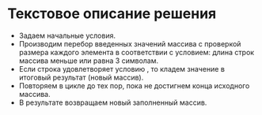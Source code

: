 # Текстовое описание решения
* Задаем начальные условия.
* Производим перебор введенных значений массива с проверкой размера каждого элемента в соответствии с условием: длина строк массива меньше или равна 3 символам.
* Если строка удовлетворяет условию , то кладем значение в итоговый результат (новый массив).
* Повторяем в цикле до тех пор, пока не достигнем конца исходного массива.
* В результате возвращаем новый заполненный массив.